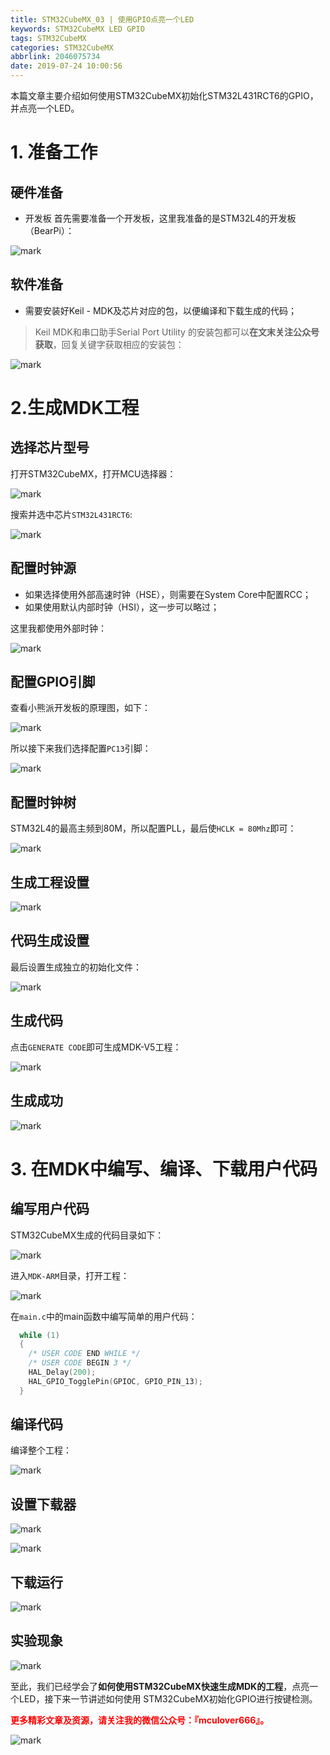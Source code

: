 ```yaml
---
title: STM32CubeMX_03 | 使用GPIO点亮一个LED
keywords: STM32CubeMX LED GPIO
tags: STM32CubeMX
categories: STM32CubeMX
abbrlink: 2046075734
date: 2019-07-24 10:00:56
---
```


本篇文章主要介绍如何使用STM32CubeMX初始化STM32L431RCT6的GPIO，并点亮一个LED。
<!--more-->
# 1. 准备工作
## 硬件准备
- 开发板
首先需要准备一个开发板，这里我准备的是STM32L4的开发板（BearPi）：

![mark](http://mculover666.cn/image/20190806/9uiPTi5odYSj.png?imageslim)

## 软件准备
- 需要安装好Keil - MDK及芯片对应的包，以便编译和下载生成的代码；

>Keil MDK和串口助手Serial Port Utility 的安装包都可以**在文末关注公众号获取**，回复关键字获取相应的安装包：

![mark](http://mculover666.cn/image/20190814/gubaOwmETp1w.png?imageslim)

# 2.生成MDK工程
## 选择芯片型号
打开STM32CubeMX，打开MCU选择器：

![mark](http://mculover666.cn/image/20190806/gBP6glmUSH80.png?imageslim)

搜索并选中芯片`STM32L431RCT6`:

![mark](http://mculover666.cn/image/20190806/gnyHwdl53uVD.png?imageslim)

## 配置时钟源

- 如果选择使用外部高速时钟（HSE），则需要在System Core中配置RCC；
- 如果使用默认内部时钟（HSI），这一步可以略过；

这里我都使用外部时钟：

![mark](http://mculover666.cn/image/20190806/k593lGGb5tlW.png?imageslim)

## 配置GPIO引脚

查看小熊派开发板的原理图，如下：

![mark](http://mculover666.cn/image/20190812/5iCtQUfKbgzA.png?imageslim)

所以接下来我们选择配置`PC13`引脚：

![mark](http://mculover666.cn/image/20190812/Ad3UrGCsgjXr.png?imageslim)

## 配置时钟树
STM32L4的最高主频到80M，所以配置PLL，最后使`HCLK = 80Mhz`即可：

![mark](http://mculover666.cn/image/20190806/1TQg7frjRpVr.png?imageslim)

## 生成工程设置

![mark](http://mculover666.cn/image/20190812/JRur8DQQ4saC.png?imageslim)

## 代码生成设置

最后设置生成独立的初始化文件：

![mark](http://mculover666.cn/image/20190812/PwTCS6QzHiyG.png?imageslim)

## 生成代码

点击`GENERATE CODE`即可生成MDK-V5工程：

![mark](http://mculover666.cn/image/20190806/s0jGhLBWW6Cm.png?imageslim)

## 生成成功

![mark](http://mculover666.cn/image/20190812/Rut0y7ovQGsf.png?imageslim)

# 3. 在MDK中编写、编译、下载用户代码
## 编写用户代码
STM32CubeMX生成的代码目录如下：

![mark](http://mculover666.cn/image/20190812/yEi9PbChnxjU.png?imageslim)

进入`MDK-ARM`目录，打开工程：

![mark](http://mculover666.cn/image/20190812/wsGU4swrhD4b.png?imageslim)

在`main.c`中的main函数中编写简单的用户代码：
```c
  while (1)
  {
    /* USER CODE END WHILE */
    /* USER CODE BEGIN 3 */
    HAL_Delay(200);
	HAL_GPIO_TogglePin(GPIOC, GPIO_PIN_13);
  }
```
## 编译代码

编译整个工程：

![mark](http://mculover666.cn/image/20190812/Rh3CJlu7Hx8o.png?imageslim)

## 设置下载器

![mark](http://mculover666.cn/image/20190812/PHve6DYPkO9M.png?imageslim)

![mark](http://mculover666.cn/image/20190812/djSNbMCj6Hh6.png?imageslim)

## 下载运行

![mark](http://mculover666.cn/image/20190812/lLANsFr5iOb7.png?imageslim)

## 实验现象

![mark](http://mculover666.cn/image/20190812/YCAOK10iYrQN.png?imageslim)

至此，我们已经学会了**如何使用STM32CubeMX快速生成MDK的工程**，点亮一个LED，接下来一节讲述如何使用 STM32CubeMX初始化GPIO进行按键检测。

**<font color="#FF0000">更多精彩文章及资源，请关注我的微信公众号：『mculover666』。</font>**

![mark](http://mculover666.cn/image/20190814/NQqt1eRxrl1K.png?imageslim)